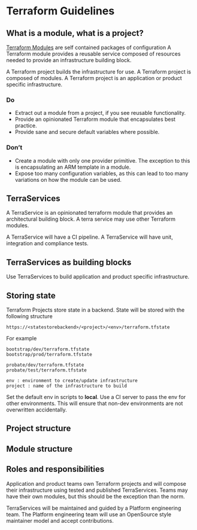 # Terraform Guidelines



## What is a module, what is a project?
[Terraform Modules](https://www.terraform.io/intro/getting-started/modules.html) are self contained packages of configuration
A Terraform module provides a reusable service composed of resources needed to provide an infrastructure building block.

A Terraform project builds the infrastructure for use. A Terraform project is composed of modules. 
A Terraform project is an application or product specific infrastructure.

[Pipeline Flow]: https://github.com/contino/moj-terraform-guidelines/img/pipelineflow.png

### Do
- Extract out a module from a project, if you see reusable functionality. 
- Provide an opinionated Terraform module that encapsulates best practice. 
- Provide sane and secure default variables where possible.

### Don’t
- Create a module with only one provider primitive. The exception to this is encapsulating an ARM template in a module.
-  Expose too many configuration variables, as this can lead to too many variations on how the module can be used. 

## TerraServices

A TerraService is an opinionated terraform module that provides an architectural building block. A terra service may use other Terraform modules. 

A TerraService will have a CI pipeline. A TerraService will have unit, integration and compliance tests. 

## TerraServices as building blocks

Use TerraServices to build application and product specific infrastructure. 

## Storing state

Terraform Projects store state in a backend. 
State will be stored with the following structure

```code
https://<statestorebackend>/<project>/<env>/terraform.tfstate
```

For example

```code
bootstrap/dev/terraform.tfstate
bootstrap/prod/terraform.tfstate

probate/dev/terraform.tfstate
probate/test/terraform.tfstate
```

```code
env : environment to create/update infrastructure
project : name of the infrastructure to build

```

Set the default env in scripts to **local**. Use a CI server to pass the env for other environments. This will ensure that non-dev environments are not overwritten accidentally.
 
## Project structure

## Module structure

## Roles and responsibilities 

Application and product teams own Terraform projects and will compose their infrastructure using tested and published TerraServices. Teams may have their own modules, but this should be the exception than the norm.

TerraServices will be maintained and guided by a Platform engineering team. The Platform engineering team will use an OpenSource style maintainer model and accept contributions. 
